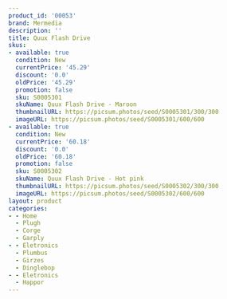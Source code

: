 ```yaml
---
product_id: '00053'
brand: Mermedia
description: ''
title: Quux Flash Drive
skus:
- available: true
  condition: New
  currentPrice: '45.29'
  discount: '0.0'
  oldPrice: '45.29'
  promotion: false
  sku: S0005301
  skuName: Quux Flash Drive - Maroon
  thumbnailURL: https://picsum.photos/seed/S0005301/300/300
  imageURL: https://picsum.photos/seed/S0005301/600/600
- available: true
  condition: New
  currentPrice: '60.18'
  discount: '0.0'
  oldPrice: '60.18'
  promotion: false
  sku: S0005302
  skuName: Quux Flash Drive - Hot pink
  thumbnailURL: https://picsum.photos/seed/S0005302/300/300
  imageURL: https://picsum.photos/seed/S0005302/600/600
layout: product
categories:
- - Home
  - Plugh
  - Corge
  - Garply
- - Eletronics
  - Plumbus
  - Girzes
  - Dinglebop
- - Eletronics
  - Happor
---
```

